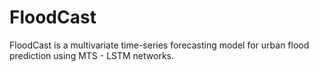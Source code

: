 # FloodCast
FloodCast is a multivariate time-series forecasting model for urban flood prediction using MTS - LSTM networks.
